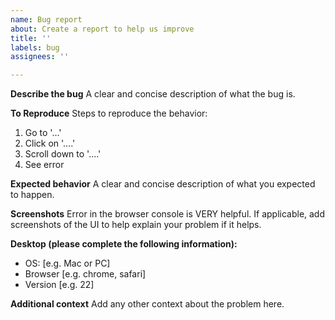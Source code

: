 ```yaml
---
name: Bug report
about: Create a report to help us improve
title: ''
labels: bug
assignees: ''

---
```


**Describe the bug**
A clear and concise description of what the bug is.

**To Reproduce**
Steps to reproduce the behavior:
1. Go to '...'
2. Click on '....'
3. Scroll down to '....'
4. See error

**Expected behavior**
A clear and concise description of what you expected to happen.

**Screenshots**
Error in the browser console is VERY helpful. If applicable, add screenshots of the UI to help explain your problem if it helps.

**Desktop (please complete the following information):**
 - OS: [e.g. Mac or PC]
 - Browser [e.g. chrome, safari]
 - Version [e.g. 22]

**Additional context**
Add any other context about the problem here.
